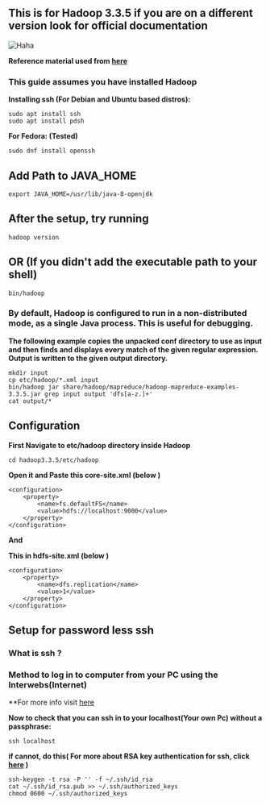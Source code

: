 ## This is for Hadoop 3.3.5 if you are on a different version look for official documentation

![Haha](https://github.com/PARTHXT1022/Hadoop-Programs/tree/main/assets/Satania_smug.jpg?raw=true)

**Reference material used from [here](https://hadoop.apache.org/docs/stable/hadoop-project-dist/hadoop-common/SingleCluster.html#Standalone_Operation)**

### This guide assumes you have installed Hadoop

**Installing ssh (For Debian and Ubuntu based distros):**

```
sudo apt install ssh 
sudo apt install pdsh
```

**For Fedora: (Tested)**

```
sudo dnf install openssh
```

## Add Path to JAVA_HOME

```
export JAVA_HOME=/usr/lib/java-8-openjdk
```

## After the setup, try running 

```
hadoop version
```

## OR (If you didn't add the executable path to your shell)

```
bin/hadoop
```

### By default, Hadoop is configured to run in a non-distributed mode, as a single Java process. This is useful for debugging.

**The following example copies the unpacked conf directory to use as input and then finds and displays every match of the given regular expression. Output is written to the given output directory.**

```
mkdir input
cp etc/hadoop/*.xml input
bin/hadoop jar share/hadoop/mapreduce/hadoop-mapreduce-examples-3.3.5.jar grep input output 'dfs[a-z.]+'
cat output/*
```

## Configuration

**First Navigate to etc/hadoop directory inside Hadoop**

```
cd hadoop3.3.5/etc/hadoop
```

**Open it and Paste this core-site.xml (below <!-- Put site-specific property overrides in this file. --> )**


```
<configuration>
    <property>
        <name>fs.defaultFS</name>
        <value>hdfs://localhost:9000</value>
    </property>
</configuration>

```

**And**

**This in hdfs-site.xml (below <!-- Put site-specific property overrides in this file. --> )**

```
<configuration>
    <property>
        <name>dfs.replication</name>
        <value>1</value>
    </property>
</configuration>
```

## Setup for password less ssh

### What is ssh ?
### Method to log in to computer from your PC using the Interwebs(Internet)
**For more info visit [here](https://www.howtogeek.com/311287/how-to-connect-to-an-ssh-server-from-windows-macos-or-linux/)

**Now to check that you can ssh in to your localhost(Your own Pc) without a passphrase:**

```
ssh localhost
```

**if cannot, do this( For more about RSA key authentication for ssh, click [here](https://www.digitalocean.com/community/tutorials/how-to-configure-ssh-key-based-authentication-on-a-linux-server) )**


```
ssh-keygen -t rsa -P '' -f ~/.ssh/id_rsa
cat ~/.ssh/id_rsa.pub >> ~/.ssh/authorized_keys
chmod 0600 ~/.ssh/authorized_keys
```
